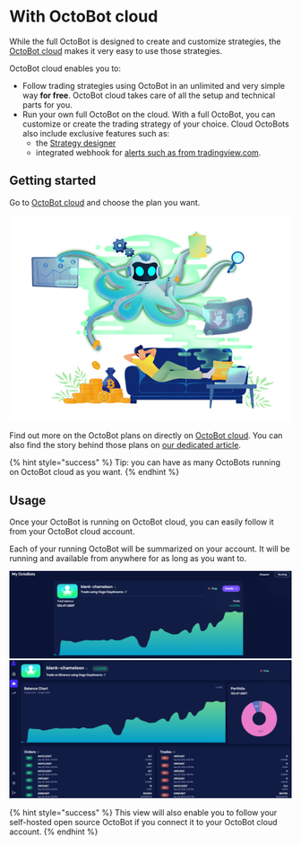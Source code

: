 With OctoBot cloud
==================


While the full OctoBot is designed to create and customize strategies, the [OctoBot cloud](https://www.octobot.cloud/?utm_source=octobot.info&utm_medium=dk&utm_campaign=install_with_octobot_cloud&utm_content=intro) makes it very easy to use those strategies.

OctoBot cloud enables you to:
- Follow trading strategies using OctoBot in an unlimited and very simple way **for free**. OctoBot cloud takes care of all the setup and technical parts for you.
- Run your own full OctoBot on the cloud. With a full OctoBot, you can customize or create the trading strategy of your choice. Cloud OctoBots also include exclusive features such as:
  - the [Strategy designer](https://blog.octobot.online/strategy-designer-revamp)
  - integrated webhook for [alerts such as from tradingview.com](https://blog.octobot.online/trading-using-tradingview).


Getting started
---------------

Go to [OctoBot cloud](https://www.octobot.cloud/?utm_source=octobot.info&utm_medium=dk&utm_campaign=install_with_octobot_cloud&utm_content=installation) and choose the plan you want.


[![](https://raw.githubusercontent.com/Drakkar-Software/OctoBot/assets/illustration.png)](https://www.octobot.cloud/?utm_source=octobot.info&utm_medium=dk&utm_campaign=install_with_octobot_cloud&utm_content=getting_started)

Find out more on the OctoBot plans on directly on [OctoBot cloud](https://www.octobot.cloud/?utm_source=octobot.info&utm_medium=dk&utm_campaign=install_with_octobot_cloud&utm_content=getting_started). You can also find the story behind those plans on [our dedicated article](https://blog.octobot.online/introducing-the-new-octobot-cloud).

{% hint style="success" %}
Tip: you can have as many OctoBots running on OctoBot cloud as you want.
{% endhint %}

Usage
-----

Once your OctoBot is running on OctoBot cloud, you can easily follow it from your OctoBot cloud account.

Each of your running OctoBot will be summarized on your account. It will be running and available from anywhere for as long as you want to.

[![cloud-octobot](https://raw.githubusercontent.com/Drakkar-Software/OctoBot/assets/cloud/cloud-octobot.png)](https://raw.githubusercontent.com/Drakkar-Software/OctoBot/assets/cloud/cloud-octobot.png)
[![cloud-octobot-details](https://raw.githubusercontent.com/Drakkar-Software/OctoBot/assets/cloud/cloud-octobot-details.png)](https://raw.githubusercontent.com/Drakkar-Software/OctoBot/assets/cloud/cloud-octobot-details.png)


{% hint style="success" %}
This view will also enable you to follow your self-hosted open source OctoBot if you connect it to your OctoBot cloud account.
{% endhint %}

